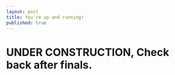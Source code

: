 ```yaml
---
layout: post
title: You're up and running!
published: true
---
```


# UNDER CONSTRUCTION, Check back after finals.
